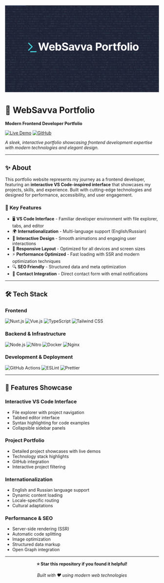 ![Portfolio Preview](./public/og.png)

# 🚀 WebSavva Portfolio

**Modern Frontend Developer Portfolio**

[![Live Demo](https://img.shields.io/badge/🌐_Live_Demo-websavva.dev-blue?style=for-the-badge)](https://websavva.dev)
[![GitHub](https://img.shields.io/badge/GitHub-websavva-black?style=for-the-badge&logo=github)](https://github.com/websavva)

_A sleek, interactive portfolio showcasing frontend development expertise with modern technologies and elegant design._

---

## ✨ **About**

This portfolio website represents my journey as a frontend developer, featuring an **interactive VS Code-inspired interface** that showcases my projects, skills, and experience. Built with cutting-edge technologies and designed for performance, accessibility, and user engagement.

### 🎯 **Key Features**

- 🖥️ **VS Code Interface** - Familiar developer environment with file explorer, tabs, and editor
- 🌍 **Internationalization** - Multi-language support (English/Russian)
- 🎨 **Interactive Design** - Smooth animations and engaging user interactions
- 📱 **Responsive Layout** - Optimized for all devices and screen sizes
- ⚡ **Performance Optimized** - Fast loading with SSR and modern optimization techniques
- 🔍 **SEO Friendly** - Structured data and meta optimization
- 📧 **Contact Integration** - Direct contact form with email notifications

---

## 🛠️ **Tech Stack**

### **Frontend**

![Nuxt.js](https://img.shields.io/badge/Nuxt.js-00DC82?style=flat&logo=nuxt.js&logoColor=white)
![Vue.js](https://img.shields.io/badge/Vue.js-4FC08D?style=flat&logo=vue.js&logoColor=white)
![TypeScript](https://img.shields.io/badge/TypeScript-007ACC?style=flat&logo=typescript&logoColor=white)
![Tailwind CSS](https://img.shields.io/badge/Tailwind_CSS-38B2AC?style=flat&logo=tailwind-css&logoColor=white)

### **Backend & Infrastructure**

![Node.js](https://img.shields.io/badge/Node.js-43853D?style=flat&logo=node.js&logoColor=white)
![Nitro](https://img.shields.io/badge/Nitro-00DC82?style=flat&logo=nuxt.js&logoColor=white)
![Docker](https://img.shields.io/badge/Docker-2496ED?style=flat&logo=docker&logoColor=white)
![Nginx](https://img.shields.io/badge/Nginx-009639?style=flat&logo=nginx&logoColor=white)

### **Development & Deployment**

![GitHub Actions](https://img.shields.io/badge/GitHub_Actions-2088FF?style=flat&logo=github-actions&logoColor=white)
![ESLint](https://img.shields.io/badge/ESLint-4B32C3?style=flat&logo=eslint&logoColor=white)
![Prettier](https://img.shields.io/badge/Prettier-F7B93E?style=flat&logo=prettier&logoColor=black)

---

## 🌟 **Features Showcase**

### **Interactive VS Code Interface**

- File explorer with project navigation
- Tabbed editor interface
- Syntax highlighting for code examples
- Collapsible sidebar panels

### **Project Portfolio**

- Detailed project showcases with live demos
- Technology stack highlights
- GitHub integration
- Interactive project filtering

### **Internationalization**

- English and Russian language support
- Dynamic content loading
- Locale-specific routing
- Cultural adaptations

### **Performance & SEO**

- Server-side rendering (SSR)
- Automatic code splitting
- Image optimization
- Structured data markup
- Open Graph integration

---

<div align="center">

**⭐ Star this repository if you found it helpful!**

_Built with ❤️ using modern web technologies_

</div>
